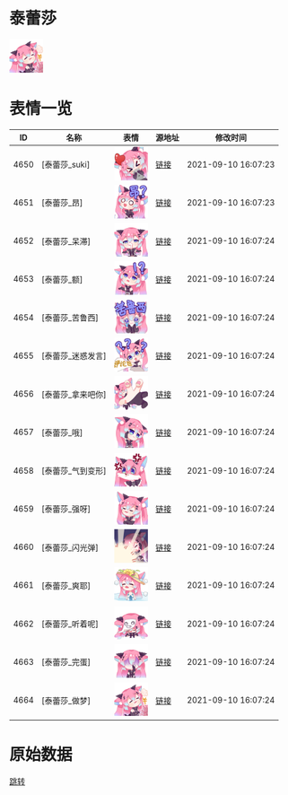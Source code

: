 # 泰蕾莎

<img src="./cover.png" height="60" alt="cover" />

# 表情一览

|ID|名称|表情|源地址|修改时间|
|----|----|----|----|----|
|4650|[泰蕾莎_suki]|<img src="./pic/004650_%5B泰蕾莎_suki%5D.png" height="60" alt="suki"/>|[链接](http://i0.hdslb.com/bfs/emote/dd171f5a2f9e3831bd1ae0d74d847fe9c85cd4ab.png)|2021-09-10 16:07:23|
|4651|[泰蕾莎_昂]|<img src="./pic/004651_%5B泰蕾莎_昂%5D.png" height="60" alt="昂"/>|[链接](http://i0.hdslb.com/bfs/emote/a2d2b2123b1fd17c27cfa1bfa802d30cb91c0f3e.png)|2021-09-10 16:07:23|
|4652|[泰蕾莎_呆滞]|<img src="./pic/004652_%5B泰蕾莎_呆滞%5D.png" height="60" alt="呆滞"/>|[链接](http://i0.hdslb.com/bfs/emote/e9ea19506ccd60a51078f714a8b7d90175c96fbb.png)|2021-09-10 16:07:24|
|4653|[泰蕾莎_额]|<img src="./pic/004653_%5B泰蕾莎_额%5D.png" height="60" alt="额"/>|[链接](http://i0.hdslb.com/bfs/emote/003efb2745da56d64f1981dd62fe7aecb0a99360.png)|2021-09-10 16:07:24|
|4654|[泰蕾莎_苦鲁西]|<img src="./pic/004654_%5B泰蕾莎_苦鲁西%5D.png" height="60" alt="苦鲁西"/>|[链接](http://i0.hdslb.com/bfs/emote/db822627d0a717c63252a170479f6173c20c376b.png)|2021-09-10 16:07:24|
|4655|[泰蕾莎_迷惑发言]|<img src="./pic/004655_%5B泰蕾莎_迷惑发言%5D.png" height="60" alt="迷惑发言"/>|[链接](http://i0.hdslb.com/bfs/emote/503f9f89c7232a2540281c1daa1349440b341d64.png)|2021-09-10 16:07:24|
|4656|[泰蕾莎_拿来吧你]|<img src="./pic/004656_%5B泰蕾莎_拿来吧你%5D.png" height="60" alt="拿来吧你"/>|[链接](http://i0.hdslb.com/bfs/emote/8acc4d74cbb7d8395232b6b292b1b8fd2bf274c6.png)|2021-09-10 16:07:24|
|4657|[泰蕾莎_哦]|<img src="./pic/004657_%5B泰蕾莎_哦%5D.png" height="60" alt="哦"/>|[链接](http://i0.hdslb.com/bfs/emote/12617049fbb2a8c92efa8daa274340d4f5e920a7.png)|2021-09-10 16:07:24|
|4658|[泰蕾莎_气到变形]|<img src="./pic/004658_%5B泰蕾莎_气到变形%5D.png" height="60" alt="气到变形"/>|[链接](http://i0.hdslb.com/bfs/emote/b45edf1042e2f829fe47c71058f8943a1749ac0d.png)|2021-09-10 16:07:24|
|4659|[泰蕾莎_强呀]|<img src="./pic/004659_%5B泰蕾莎_强呀%5D.png" height="60" alt="强呀"/>|[链接](http://i0.hdslb.com/bfs/emote/6032b8243996a95cc8d769606f8b4a7be27a5347.png)|2021-09-10 16:07:24|
|4660|[泰蕾莎_闪光弹]|<img src="./pic/004660_%5B泰蕾莎_闪光弹%5D.png" height="60" alt="闪光弹"/>|[链接](http://i0.hdslb.com/bfs/emote/c00e943eb39cbee2b98acff9535ca5b5b3676acd.png)|2021-09-10 16:07:24|
|4661|[泰蕾莎_爽耶]|<img src="./pic/004661_%5B泰蕾莎_爽耶%5D.png" height="60" alt="爽耶"/>|[链接](http://i0.hdslb.com/bfs/emote/f917cfe02bfb14618ffae5a6ca9b33dce09f8496.png)|2021-09-10 16:07:24|
|4662|[泰蕾莎_听着呢]|<img src="./pic/004662_%5B泰蕾莎_听着呢%5D.png" height="60" alt="听着呢"/>|[链接](http://i0.hdslb.com/bfs/emote/c71cb9db929999e9b5c6f470c0187e0181c1e682.png)|2021-09-10 16:07:24|
|4663|[泰蕾莎_完蛋]|<img src="./pic/004663_%5B泰蕾莎_完蛋%5D.png" height="60" alt="完蛋"/>|[链接](http://i0.hdslb.com/bfs/emote/defdc11174dc069e2df26d2a947b3d0e0c68a8ed.png)|2021-09-10 16:07:24|
|4664|[泰蕾莎_做梦]|<img src="./pic/004664_%5B泰蕾莎_做梦%5D.png" height="60" alt="做梦"/>|[链接](http://i0.hdslb.com/bfs/emote/9e28fe1999f12c564754db28bad516a39966d20e.png)|2021-09-10 16:07:24|

# 原始数据

[跳转](./raw.json)

